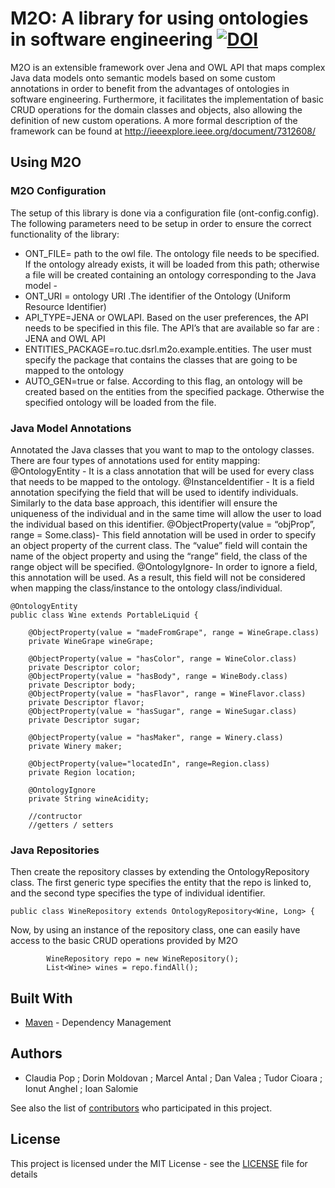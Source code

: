 # M2O: A library for using ontologies in software engineering [![DOI](https://zenodo.org/badge/114090358.svg)](https://zenodo.org/badge/latestdoi/114090358)

M2O is an extensible framework over Jena and OWL API that maps complex Java data models onto semantic models based on some custom annotations in order to benefit from the advantages of ontologies in software engineering. Furthermore, it facilitates the implementation of basic CRUD operations for the domain classes and objects, also allowing the definition of new custom operations. 
A more formal description of the framework can be found at http://ieeexplore.ieee.org/document/7312608/

## Using M2O

### M2O Configuration

The setup of this library is done via a configuration file (ont-config.config).  The following parameters need to be setup in order to ensure the correct functionality of the library:

* ONT_FILE= path to the owl file. The ontology file needs to be specified. If the ontology already exists, it will be loaded from this path; otherwise a file will be created containing an ontology corresponding to the Java model - 
* ONT_URI = ontology URI .The identifier of the Ontology (Uniform Resource Identifier) 
* API_TYPE=JENA or OWLAPI. Based on the user preferences, the API needs to be specified in this file. The API’s that are available so far are : JENA and OWL API
* ENTITIES_PACKAGE=ro.tuc.dsrl.m2o.example.entities. The user must specify the package that contains the classes that are going to be mapped to the ontology
* AUTO_GEN=true or false. According to this flag, an ontology will be created based on the entities from the specified package. Otherwise the specified ontology will be loaded from the file.

### Java Model Annotations

Annotated the Java classes that you want to map to the ontology classes. There are four types of annotations used for entity mapping:
@OntologyEntity - It is a class annotation that will be used for every class that needs to be mapped to the ontology. 
@InstanceIdentifier - It is a field annotation specifying the field that will be used to identify individuals. Similarly to the data base approach, this identifier will ensure the uniqueness of the individual and in the same time will allow the user to load the individual based on this identifier.
@ObjectProperty(value = “objProp”, range = Some.class)- This field annotation will be used in order to specify an object property of the current class.  The “value” field will contain the name of the object property and using the “range” field, the class of the range object will be specified.
@OntologyIgnore- In order to ignore a field, this annotation will be used. As a result, this field will not be considered when mapping the class/instance to the ontology class/individual.


```
@OntologyEntity
public class Wine extends PortableLiquid {

	@ObjectProperty(value = "madeFromGrape", range = WineGrape.class)
	private WineGrape wineGrape;

	@ObjectProperty(value = "hasColor", range = WineColor.class)
	private Descriptor color;
	@ObjectProperty(value = "hasBody", range = WineBody.class)
	private Descriptor body;
	@ObjectProperty(value = "hasFlavor", range = WineFlavor.class)
	private Descriptor flavor;
	@ObjectProperty(value = "hasSugar", range = WineSugar.class)
	private Descriptor sugar;
	
	@ObjectProperty(value = "hasMaker", range = Winery.class)
	private Winery maker;
	
	@ObjectProperty(value="locatedIn", range=Region.class)
	private Region location;

	@OntologyIgnore
	private String wineAcidity;
    
    //contructor
    //getters / setters
```

### Java Repositories

Then create the repository classes by extending the OntologyRepository class. The first generic type specifies the entity that the repo is linked to, and the second type specifies the type of individual identifier.

```
public class WineRepository extends OntologyRepository<Wine, Long> {
```
Now, by using an instance of the repository class, one can easily have access to the basic CRUD operations provided by M2O
```
        WineRepository repo = new WineRepository();
        List<Wine> wines = repo.findAll();
```


## Built With
* [Maven](https://maven.apache.org/) - Dependency Management

## Authors

* Claudia Pop ;  Dorin Moldovan ;  Marcel Antal ;  Dan Valea ;  Tudor Cioara ;  Ionut Anghel ;  Ioan Salomie

See also the list of [contributors](https://github.com/claudiadaniela/m2o/graphs/contributors) who participated in this project.

## License

This project is licensed under the MIT License - see the [LICENSE](LICENSE) file for details

